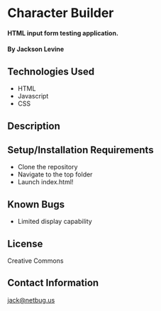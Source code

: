 # Character Builder

#### HTML input form testing application.

#### By Jackson Levine

## Technologies Used

* HTML
* Javascript
* CSS

## Description

## Setup/Installation Requirements

* Clone the repository
* Navigate to the top folder
* Launch index.html!

## Known Bugs

* Limited display capability

## License
Creative Commons

## Contact Information
jack@netbug.us